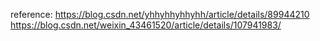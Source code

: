 reference: 
https://blog.csdn.net/yhhyhhyhhyhh/article/details/89944210
https://blog.csdn.net/weixin_43461520/article/details/107941983/